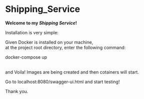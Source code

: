 # Shipping_Service
**Welcome to my _Shipping Service_!**

Installation is very simple:

<p>Given Docker is installed on your machine, <br/>
at the project root directory, enter the following command: <br/>

  docker-compose up <br/> <br/>

and Voila! Images are being created and then cotainers will start.

Go to localhost:8080/swagger-ui.html and start testing!

Thank you.

